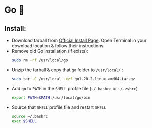 # Go 🦫

## Install: 
- Download tarball from [Official Install Page](https://go.dev/doc/install). Open Terminal in your download location & follow their instructions
- Remove old Go installation (if exists):
    ```bash
    sudo rm -rf /usr/local/go
    ```
- Unzip the tarball & copy that `go` folder to `/usr/local/` :
    ```bash
    sudo tar -C /usr/local -xzf go1.20.2.linux-amd64.tar.gz
    ```
- Add  `go`  to  `PATH`  in the  `SHELL`  profile file  (`~/.bashrc` or `~/.zshrc`) 
    ```bash
    export PATH=$PATH:/usr/local/go/bin
    ```
- Source that  `SHELL`  profile file and restart `SHELL`
    ```bash
    source ~/.bashrc
    exec $SHELL
    ```
